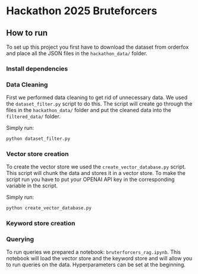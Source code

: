 # Hackathon 2025 Bruteforcers

## How to run

To set up this project you first have to download the dataset from orderfox and place all the JSON files in the `hackathon_data/` folder. 

### Install dependencies

### Data Cleaning

First we performed data cleaning to get rid of unnecessary data. We used the `dataset_filter.py` script to do this.
The script will create go through the files in the `hackathon_data/` folder and put the cleaned data into the
`filtered_data/` folder.

Simply run:
```bash
python dataset_filter.py
```

### Vector store creation

To create the vector store we used the `create_vector_database.py` script. This script will chunk the data and stores it in
a vector store. To make the script run you have to put your OPENAI API key in the corresponding variable in the script.

Simply run:
```bash
python create_vector_database.py
```

### Keyword store creation

### Querying

To run queries we prepared a notebook: `bruterforcers_rag.ipynb`. This notebook will load the vector store and the keyword store and will allow you to run queries on the data.
Hyperparameters can be set at the beginning.